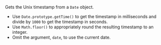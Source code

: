 Gets the Unix timestamp from a `Date` object.

- Use `Date.prototype.getTime()` to get the timestamp in milliseconds and divide by `1000` to get the timestamp in seconds.
- Use `Math.floor()` to appropriately round the resulting timestamp to an integer.
- Omit the argument, `date`, to use the current date.